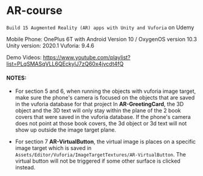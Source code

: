 # AR-course
`Build 15 Augmented Reality (AR) apps with Unity and Vuforia` on Udemy

Mobile Phone: OnePlus 6T with Android Version 10 / OxygenOS version 10.3
Unity version: 2020.1
Vuforia: 9.4.6

Demo Videos: https://www.youtube.com/playlist?list=PLqSMASqVLL6QEckylJ7zQ60x4jvcdt4fQ

#### NOTES:
 - For section 5 and 6, when running the objects with vuforia image target, make sure the phone's camera is focused on the objects that are saved in the vuforia database for that project
 In <b>AR-GreetingCard</b>, the 3D object and the 3D text will only stay within the plane of the 2 book covers that were saved in the vuforia database. If the phone's camera does not point at those book covers, the 3d object or 3d text will not show up outside the image target plane.

  - For section 7 <b>AR-VirtualButton</b>, the virtual image is places on a specific image target which is saved in `Assets/Editor/Vuforia/ImageTargetTextures/AR-VirtualButton`. The virtual button will not be triggered if some other surface is clicked instead. 

